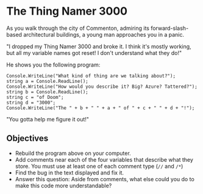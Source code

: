 # The Thing Namer 3000

As you walk through the city of Commenton, admiring its forward-slash-based architectural buildings, a young man approaches you in a panic.

"I dropped my Thing Namer 3000 and broke it. I think it's mostly working, but all my variable names got reset! I don't understand what they do!"

He shows you the following program:

    Console.WriteLine("What kind of thing are we talking about?");
    string a = Console.ReadLine();
    Console.WriteLine("How would you describe it? Big? Azure? Tattered?");
    string b = Console.ReadLine();
    string c = "of Doom";
    string d = "3000";
    Console.WriteLine("The " + b + " " + a + " of " + c + " " + d + "!");

"You gotta help me figure it out!"

## Objectives
- Rebuild the program above on your computer.
- Add comments near each of the four variables that describe what they store. You must use at least one of each comment type (`//` and `/*`)
- Find the bug in the text displayed and fix it.
- Answer this question: Aside from comments, what else could you do to make this code more understandable?
